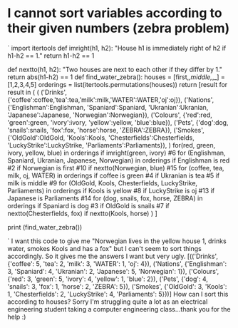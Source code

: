 
# I cannot sort variables according to their given numbers (zebra problem)

`
import itertools
def imright(h1, h2):
    "House h1 is immediately right of h2 if h1-h2 == 1."
    return h1-h2 == 1

def nextto(h1, h2):
    "Two houses are next to each other if they differ by 1."
    return abs(h1-h2) == 1
def find_water_zebra():
    houses = [first,_,middle,_,_] = [1,2,3,4,5]
    orderings = list(itertools.permutations(houses))
    return [result for result in (
            (   ('Drinks',  {'coffee':coffee,'tea':tea,'milk':milk,'WATER':WATER,'oj':oj}),
                ('Nations', {'Englishman':Englishman, 'Spaniard':Spaniard,
                               'Ukranian':Ukranian, 'Japanese':Japanese, 'Norwegian':Norwegian}),
                ('Colours', {'red':red, 'green':green, 'ivory':ivory, 'yellow':yellow, 'blue':blue}),
                ('Pets',    {'dog':dog, 'snails':snails, 'fox':fox, 'horse':horse, 'ZEBRA':ZEBRA}),
                ('Smokes',  {'OldGold':OldGold, 'Kools':Kools, 'Chesterfields':Chesterfields,
                                'LuckyStrike':LuckyStrike, 'Parliaments':Parliaments}),
            )
        for(red, green, ivory, yellow, blue) in orderings
        if imright(green, ivory)        #6
        for (Englishman, Spaniard, Ukranian, Japanese, Norwegian) in orderings
        if Englishman is red           #2
        if Norwegian is first           #10
        if nextto(Norwegian, blue)      #15
        for (coffee, tea, milk, oj, WATER) in orderings
        if coffee is green               #4
        if Ukranian is tea              #5
        if milk is middle               #9
        for (OldGold, Kools, Chesterfields, LuckyStrike, Parliaments) in orderings
        if Kools is yellow              #8
        if LuckyStrike is oj            #13
        if Japanese is Parliaments      #14
        for (dog, snails, fox, horse, ZEBRA) in orderings
        if Spaniard is dog              #3
        if OldGold is snails            #7
        if nextto(Chesterfields, fox)
        if nextto(Kools, horse)
    )
 ]




print (find_water_zebra())

`
I want this code to give me "Norwegian lives in the yellow house 1, drinks water, smokes Kools and has a fox"
but I can't seem to sort things accordingly. So it gives me the answers I want but very ugly. [(('Drinks', {'coffee': 5, 'tea': 2, 'milk': 3, 'WATER': 1, 'oj': 4}), ('Nations', {'Englishman': 3, 'Spaniard': 4, 'Ukranian': 2, 'Japanese': 5, 'Norwegian': 1}), ('Colours', {'red': 3, 'green': 5, 'ivory': 4, 'yellow': 1, 'blue': 2}), ('Pets', {'dog': 4, 'snails': 3, 'fox': 1, 'horse': 2, 'ZEBRA': 5}), ('Smokes', {'OldGold': 3, 'Kools': 1, 'Chesterfields': 2, 'LuckyStrike': 4, 'Parliaments': 5}))]
How can I sort this according to houses?
Sorry I'm struggling quite a lot as an electrical engineering student taking a computer engineering class...thank you for the help :)

        